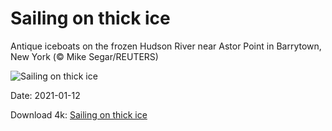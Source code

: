 # Sailing on thick ice

Antique iceboats on the frozen Hudson River near Astor Point in Barrytown, New York (© Mike Segar/REUTERS)

![Sailing on thick ice](https://bing.com/th?id=OHR.IceSailing_EN-US4693631571_UHD.jpg&rf=LaDigue_UHD.jpg&pid=hp&w=1024&h=576)

Date: 2021-01-12

Download 4k: [Sailing on thick ice](https://bing.com/th?id=OHR.IceSailing_EN-US4693631571_UHD.jpg&rf=LaDigue_UHD.jpg&pid=hp&w=3840&h=2160)

